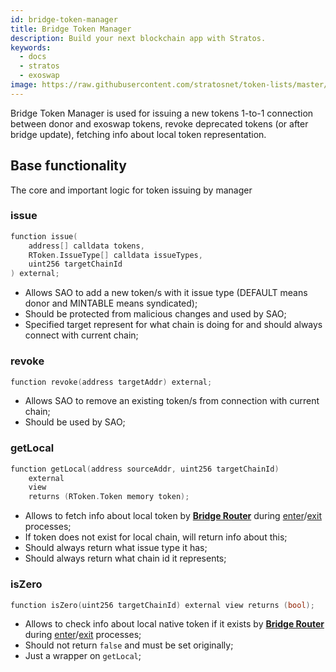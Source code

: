 ```yaml
---
id: bridge-token-manager
title: Bridge Token Manager
description: Build your next blockchain app with Stratos.
keywords:
  - docs
  - stratos
  - exoswap
image: https://raw.githubusercontent.com/stratosnet/token-lists/master/logo.svg
---
```


Bridge Token Manager is used for issuing a new tokens 1-to-1 connection between donor and exoswap tokens, revoke deprecated tokens (or after bridge update), fetching info about local token representation.

## Base functionality

The core and important logic for token issuing by manager

### issue

```cpp
function issue(
    address[] calldata tokens,
    RToken.IssueType[] calldata issueTypes,
    uint256 targetChainId
) external;
```

- Allows SAO to add a new token/s with it issue type (DEFAULT means donor and MINTABLE means syndicated);
- Should be protected from malicious changes and used by SAO;
- Specified target represent for what chain is doing for and should always connect with current chain;

### revoke

```cpp
function revoke(address targetAddr) external;
```

- Allows SAO to remove an existing token/s from connection with current chain;
- Should be used by SAO;

### getLocal

```cpp
function getLocal(address sourceAddr, uint256 targetChainId)
    external
    view
    returns (RToken.Token memory token);
```

- Allows to fetch info about local token by [**Bridge Router**](/docs/bridge/contracts/bridge-router) during [enter](/docs/bridge/contracts/bridge-router#enter)/[exit](/docs/bridge/contracts/bridge-router#exit) processes;
- If token does not exist for local chain, will return info about this;
- Should always return what issue type it has;
- Should always return what chain id it represents;

### isZero

```cpp
function isZero(uint256 targetChainId) external view returns (bool);
```

- Allows to check info about local native token if it exists by [**Bridge Router**](/docs/bridge/contracts/bridge-router) during [enter](/docs/bridge/contracts/bridge-router#enter)/[exit](/docs/bridge/contracts/bridge-router#exit) processes;
- Should not return `false` and must be set originally;
- Just a wrapper on `getLocal`;
